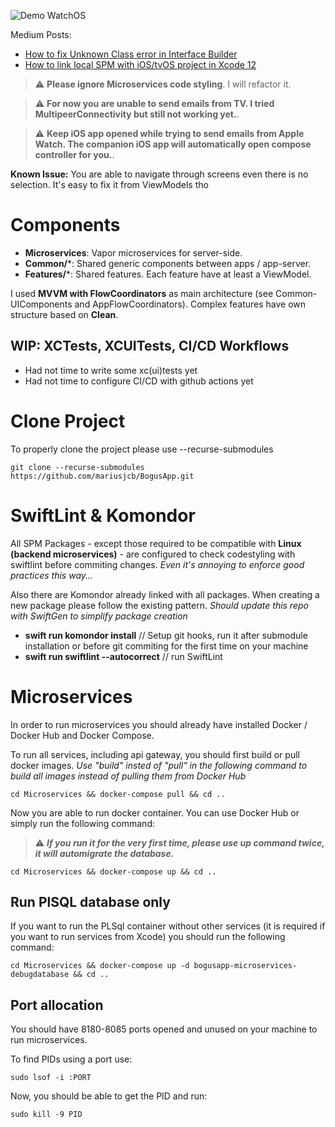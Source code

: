 ![Demo WatchOS](demo-watchos.gif)

Medium Posts: 
* [How to fix Unknown Class error in Interface Builder](https://mariusjcb.medium.com/how-to-fix-unknown-class-in-interface-builder-when-using-spm-modules-27cdc85157b4)
* [How to link local SPM with iOS/tvOS project in Xcode 12](https://mariusjcb.medium.com/how-to-link-local-spm-dependencies-with-ios-tvos-projects-in-xcode-12-a8bd8da649b)


> :warning: **Please ignore Microservices code styling**. I will refactor it.

> :warning: **For now you are unable to send emails from TV. I tried MultipeerConnectivity but still not working yet.**.

> :warning: **Keep iOS app opened while trying to send emails from Apple Watch. The companion iOS app will automatically open compose controller for you.**.

**Known Issue:** You are able to navigate through screens even there is no selection. It's easy to fix it from ViewModels tho

# Components

* **Microservices**: Vapor microservices for server-side.
* **Common/***: Shared generic components between apps / app-server.
* **Features/***: Shared features. Each feature have at least a ViewModel.

I used **MVVM with FlowCoordinators** as main architecture (see Common-UIComponents and AppFlowCoordinators). Complex features have own structure based on **Clean**.

## WIP: XCTests, XCUITests, CI/CD Workflows

* Had not time to write some xc(ui)tests yet
* Had not time to configure CI/CD with github actions yet

# Clone Project

To properly clone the project please use --recurse-submodules

```
git clone --recurse-submodules https://github.com/mariusjcb/BogusApp.git
```

# SwiftLint & Komondor

All SPM Packages - except those required to be compatible with **Linux (backend microservices)** - are configured to check codestyling with swiftlint before commiting changes. *Even it's annoying to enforce good practices this way...*

Also there are Komondor already linked with all packages. When creating a new package please follow the existing pattern. *Should update this repo with SwiftGen to simplify package creation*

- **swift run komondor install** // Setup git hooks, run it after submodule installation or before git commiting for the first time on your machine
- **swift run swiftlint --autocorrect** // run SwiftLint


# Microservices

In order to run microservices you should already have installed Docker / Docker Hub and Docker Compose.

To run all services, including api gateway, you should first build or pull docker images. 
*Use "build" insted of "pull" in the following command to build all images instead of pulling them from Docker Hub*

```
cd Microservices && docker-compose pull && cd ..
```

Now you are able to run docker container. You can use Docker Hub or simply run the following command:

> :warning: ***If you run it for the very first time, please use up command twice, it will automigrate the database.***

```
cd Microservices && docker-compose up && cd ..
```


## Run PlSQL database only

If you want to run the PLSql container without other services (it is required if you want to run services from Xcode) you should run the following command:

```
cd Microservices && docker-compose up -d bogusapp-microservices-debugdatabase && cd ..
```

## Port allocation

You should have 8180-8085 ports opened and unused on your machine to run microservices.

To find PIDs using a port use:

```
sudo lsof -i :PORT
```

Now, you should be able to get the PID and run:

```
sudo kill -9 PID
```
